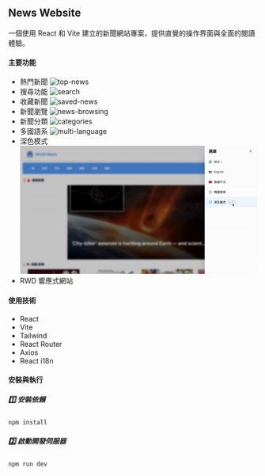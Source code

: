 ## News Website

一個使用 React 和 Vite 建立的新聞網站專案，提供直覺的操作界面與全面的閱讀體驗。

#### 主要功能

- 熱門新聞
  ![top-news](demo/top-news.gif)
- 搜尋功能
  ![search](demo/search.gif)
- 收藏新聞
  ![saved-news](demo/saved-news.gif)
- 新聞瀏覽
  ![news-browsing](demo/news-browsing.gif)
- 新聞分類
  ![categories](demo/categories.gif)
- 多國語系
  ![multi-language](demo/multi-language.gif)
- 深色模式
  ![dark-mode](demo/dark-mode.gif)
- RWD 響應式網站

#### 使用技術

- React
- Vite
- Tailwind
- React Router
- Axios
- React i18n

#### 安裝與執行

##### 1️⃣ 安裝依賴

```
npm install
```

##### 2️⃣ 啟動開發伺服器

```
npm run dev
```
